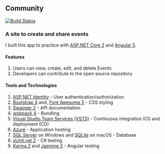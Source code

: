## Community 

[![Build Status](https://crgolden.visualstudio.com/_apis/public/build/definitions/2119507e-acf8-4992-8886-bb710544b05f/2/badge)](https://crgolden.visualstudio.com/deeprog/_build)

### A site to create and share events 

I built this app to practice with [ASP.NET Core 2](https://www.asp.net/core) and [Angular 5](https://angular.io/).

#### Features

1. Users can view, create, edit, and delete Events
2. Developers can contribute to the open source repository

#### Tools and Technologies

1. [ASP.NET Identity](https://www.asp.net/identity) - User authentication/authorization
2. [Bootstrap 4](http://getbootstrap.com/) and, [Font Awesome 5](https://fontawesome.com/) - CSS styling
3. [Swagger 2](https://swagger.io/) - API documentation
4. [webpack 4](https://webpack.js.org/) - Bundling
5. [Visual Studio Team Services (VSTS)](https://visualstudio.com/) - Continuous integration (CI) and deployment (CD)
6. [Azure](https://azure.microsoft.com/) - Application hosting
7. [SQL Server](https://www.microsoft.com/en-us/cloud-platform/sql-server) on Windows and [SQLite](https://www.sqlite.org/) on macOS - Database
8. [xUnit.net 2](https://xunit.github.io/) - C# testing
9. [Karma 2](http://karma-runner.github.io/2.0/) and [Jasmine 3](https://jasmine.github.io/) - Angular testing